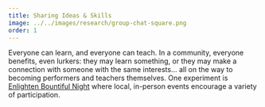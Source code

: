 ```yaml
---
title: Sharing Ideas & Skills
image: ../../images/research/group-chat-square.png
order: 1
---
```


Everyone can learn, and everyone can teach. In a community, everyone benefits,
even lurkers: they may learn something, or they may make a connection with
someone with the same interests... all on the way to becoming performers and
teachers themselves. One experiment is [Enlighten Bountiful
Night](https://enlightenbountiful.org) where local, in-person events encourage a
variety of participation.
